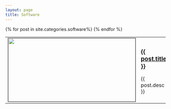 ```yaml
---
layout: page
title: Software
---
```


<div class="softwares">
	<table>
		{% for post in site.categories.software%}
			<tr>
				<td>
					<a href="{{ post.url }}">
						<img src="{{ post.image }}" height="200" width="400px" border="1px"/>
					</a>
				</td>
				<td>
					<a href="{{ post.url }}">
						<h3>{{ post.title }}</h3>
					</a>
					<p>
						{{ post.desc }}
					</p>
				</td>
			</tr>
		{% endfor %}
	</table>
</div>